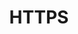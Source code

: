 ---
title: HTTPS
position: 1
parameters:
  - name:
    content:
content_markdown: |-
  Best-practice HTTPS configurations for WordPress to fix mixed-content browser warnings and excessive redirects.

  This rules need add in wp-config.php file.
left_code_blocks:
  - code_block:
      if (isset($_ENV['PANTHEON_ENVIRONMENT']) && php_sapi_name() != 'cli') {
          /* Redirect to https://$primary_domain in the Live environment */
        if ($_ENV['PANTHEON_ENVIRONMENT'] === 'live') {
          $primary_domain = 'websitename.com';
        }
        else {
          /* Redirect to HTTPS on every Pantheon environment. */
          $primary_domain = $_SERVER['HTTP_HOST'];
        }
        if ($_SERVER['HTTP_HOST'] != $primary_domain || !isset($_SERVER['HTTP_USER_AGENT_HTTPS']) || $_SERVER['HTTP_USER_AGENT_HTTPS'] != 'ON' ) {
          /* Name transaction "redirect" in New Relic for improved reporting (optional) */
          if (extension_loaded('newrelic')) {
            newrelic_name_transaction("redirect");
          }
          header('HTTP/1.0 301 Moved Permanently');
          header('Location':' https://'. $primary_domain . $_SERVER['REQUEST_URI']);
          exit();
        }
      }            
    title: PHP 
    language: php
---